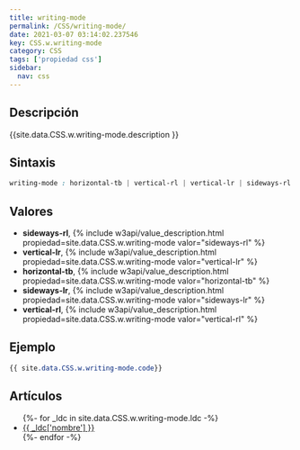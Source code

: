 ```yaml
---
title: writing-mode
permalink: /CSS/writing-mode/
date: 2021-03-07 03:14:02.237546
key: CSS.w.writing-mode
category: CSS
tags: ['propiedad css']
sidebar: 
  nav: css
---
```


## Descripción
{{site.data.CSS.w.writing-mode.description }}

## Sintaxis
~~~css
writing-mode : horizontal-tb | vertical-rl | vertical-lr | sideways-rl | sideways-lr
~~~

## Valores
* **sideways-rl**,  {% include w3api/value_description.html propiedad=site.data.CSS.w.writing-mode valor="sideways-rl" %}
* **vertical-lr**,  {% include w3api/value_description.html propiedad=site.data.CSS.w.writing-mode valor="vertical-lr" %}
* **horizontal-tb**,  {% include w3api/value_description.html propiedad=site.data.CSS.w.writing-mode valor="horizontal-tb" %}
* **sideways-lr**,  {% include w3api/value_description.html propiedad=site.data.CSS.w.writing-mode valor="sideways-lr" %}
* **vertical-rl**,  {% include w3api/value_description.html propiedad=site.data.CSS.w.writing-mode valor="vertical-rl" %}

## Ejemplo
~~~css
{{ site.data.CSS.w.writing-mode.code}}
~~~

## Artículos
<ul>
{%- for _ldc in site.data.CSS.w.writing-mode.ldc -%}
   <li>
       <a href="{{_ldc['url'] }}">{{ _ldc['nombre'] }}</a>
   </li>
{%- endfor -%}
</ul>
